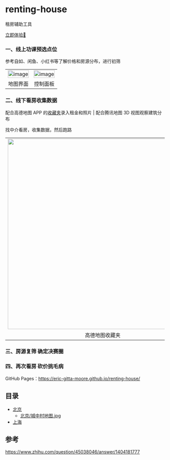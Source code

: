 # renting-house
租房辅助工具

[立即体验🚀](https://eric-gitta-moore.github.io/renting-house/上海)

<!--<img width="1920" alt="image" src="https://github.com/user-attachments/assets/705217c6-d43f-46fb-a7d5-4d3015a809d3" />-->

### 一、线上功课预选点位
参考自如、闲鱼、小红书等了解价格和房源分布，进行初筛

<table>
  <tr>
    <td><img width="100%" alt="image" src="https://github.com/user-attachments/assets/e15814ab-bfd5-43fd-bdcb-9829eb3f1401" /></td>
    <td><img width="100%" alt="image" src="https://github.com/user-attachments/assets/e6945654-40fc-4fdf-9f06-1dea7b34ef0c" /></td>
  </tr>
  <tr align="center">
    <td>地图界面</td>
    <td>控制面板</td>
  </tr>
</table>

### 二、线下看房收集数据
配合高德地图 APP 的[收藏夹](https://www.zhihu.com/question/21013840/answer/2243397920)录入租金和照片 | 配合腾讯地图 3D 视图观察建筑分布

找中介看房，收集数据，然后跑路

<table>
  <tr align="center">
    <td><img height="600px" src="https://github.com/user-attachments/assets/d380806e-85ce-4b5a-b42a-427de6aaca25" /></td>
    <td><img height="600px" src="https://github.com/user-attachments/assets/5bebe7b4-022e-44da-a444-2126b256d466" /></td>
  </tr>
  <tr align="center">
    <td>高德地图收藏夹</td>
    <td>腾讯地图 3D 看建筑</td>
  </tr>
</table>

### 三、房源复筛 确定决赛圈

### 四、再次看房 砍价挑毛病

GitHub Pages：https://eric-gitta-moore.github.io/renting-house/

## 目录
- [北京](北京)
  - [北京/城中村地图.jpg](北京/城中村地图.jpg)
- [上海](上海)

## 参考
https://www.zhihu.com/question/45038046/answer/1404181777
